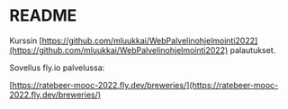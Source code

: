 # README

Kurssin [https://github.com/mluukkai/WebPalvelinohjelmointi2022](https://github.com/mluukkai/WebPalvelinohjelmointi2022) palautukset.

Sovellus fly.io palvelussa:

[https://ratebeer-mooc-2022.fly.dev/breweries/](https://ratebeer-mooc-2022.fly.dev/breweries/)